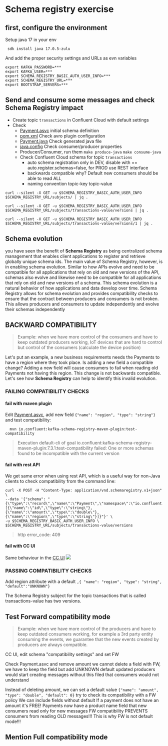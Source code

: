 # Schema registry exercise

## first, configure the environment

Setup java 17 in your env
```shell
 sdk install java 17.0.5-zulu
```

And add the proper security settings and URLs as evn variables
```shell
export KAFKA_PASSWORD=***
export KAFKA_USER=***
export SCHEMA_REGISTRY_BASIC_AUTH_USER_INFO=***
export SCHEMA_REGISTRY_URL=***
export BOOTSTRAP_SERVERS=***
```
## Send and consume some messages and check Schema Registry impact

* Create topic `transactions` in Confluent Cloud with default settings
* Check
    * [Payment.asvc](src/main/resources/avro/io/confluent/examples/clients/basicavro/Payment.avsc) initial schema definition
    * [pom.xml](pom.xml) Check avro plugin configuration
    * [Payment.java](target/generated-sources/io/confluent/examples/clients/basicavro/Payment.java) Check generated java file
    * [java.config](java.config) Check consumer/producer properties
    * Producer/Consumer, run them `make produce-java` `make consume-java`
    * Check Confluent Cloud schema for topic `transactions`
        * auto schema registration only in DEV, disable with == auto.register.schemas=false, for PROD use REST interface
        * backwards compatible why? Default new consumers should be able to read ALL
        * naming convention topic-key topic-value
          
```shell
curl --silent -X GET -u $SCHEMA_REGISTRY_BASIC_AUTH_USER_INFO $SCHEMA_REGISTRY_URL/subjects/ | jq .
```

```shell
curl --silent -X GET -u $SCHEMA_REGISTRY_BASIC_AUTH_USER_INFO $SCHEMA_REGISTRY_URL/subjects/transactions-value/versions | jq .
```

```shell
curl --silent -X GET -u $SCHEMA_REGISTRY_BASIC_AUTH_USER_INFO $SCHEMA_REGISTRY_URL/subjects/transactions-value/versions/1 | jq .
```

## Schema evolution
you have seen the benefit of **Schema Registry** as being centralized schema management that enables client applications to register and retrieve globally unique schema ids. The main value of Schema Registry, however, is in enabling schema evolution. Similar to how APIs evolve and need to be compatible for all applications that rely on old and new versions of the API, schemas also evolve and likewise need to be compatible for all applications that rely on old and new versions of a schema. This schema evolution is a natural behavior of how applications and data develop over time.
Schema Registry allows for schema evolution and provides compatibility checks to ensure that the contract between producers and consumers is not broken. This allows producers and consumers to update independently and evolve their schemas independently


## BACKWARD COMPATIBILITY
> Example: when we have more control of the consumers and have to keep outdated producers working, IoT devices that are hard to control but control of the consumers (calculate the device position)

Let's put an example, a new business requirements needs the Payments to have a region where they took place.
Is adding a new field a compatible change?
Adding a new field will cause consumers to fail when reading old Payments not having this region.
This change is not backwards compatible.
Let's see how **Schema Registry** can help to identify this invalid evolution.

### FAILING COMPATIBILITY CHECKS

#### fail with maven plugin 
  Edit [Payment.asvc](src/main/resources/avro/io/confluent/examples/clients/basicavro/Payment.avsc), add new field
  `{"name": "region", "type": "string"}` and test compatibility:
```shell
  mvn io.confluent:kafka-schema-registry-maven-plugin:test-compatibility
```
> Execution default-cli of goal io.confluent:kafka-schema-registry-maven-plugin:7.3.1:test-compatibility failed: One or more schemas found to be incompatible with the current version

#### fail with rest API

We get same error when using rest API, which is a useful way for non-Java clients to check compatibility from the command line:
```shell
curl -X POST -H "Content-Type: application/vnd.schemaregistry.v1+json" \
--data '{"schema": "{\"type\":\"record\",\"name\":\"Payment\",\"namespace\":\"io.confluent.examples.clients.basicavro\",\"fields\":[{\"name\":\"id\",\"type\":\"string\"},{\"name\":\"amount\",\"type\":\"double\"},{\"name\":\"region\",\"type\":\"string\"}]}"}' \
-u $SCHEMA_REGISTRY_BASIC_AUTH_USER_INFO \
$SCHEMA_REGISTRY_URL/subjects/transactions-value/versions
```
> http error_code: 409

#### fail with CC UI
Same behaviour in the [CC UI](https://confluent.cloud/)
![](https://docs.confluent.io/platform/current/_images/tutorial-c3-edit-schema-pass.png)


### PASSING COMPATIBILITY CHECKS

Add region attribute with a default
`,{ "name": "region", "type": "string", "default":"UNKNOWN"}`

The Schema Registry subject for the topic transactions that is called transactions-value has two versions.

## Test Forward compatibility mode
>Example: when we have more control of the producers and have to keep outdated consumers working,
for example a 3rd party entity consuming the events, we guarantee that the new events created by producers are always compatible.

CC UI, edit schema "compatibility settings" and set FW

Check Payment.asvc and remove amount
we cannot delete a field with FW, we have to keep the field but add UNKNOWN default
updated producers would start creating messages without this filed that consumers would not understand

Instead of deleting amount, we can set a default value `{"name": "amount", "type": "double", "default": 0}` try to check its compatibility with a FW policy
We can include fields without default
If a payment does not have an amount it's FREE!
Payments now have a product name field that new consumers read only for new messages
FW compatibility PREVENTS consumers from reading OLD messages!!!
This is why FW is not default mode!!!

## Mention Full compatibility mode
